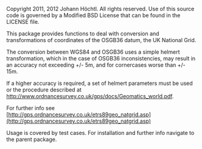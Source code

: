 Copyright 2011, 2012 Johann Höchtl. All rights reserved.
Use of this source code is governed by a Modified BSD License
that can be found in the LICENSE file.

This package provides functions to deal with conversion and transformations of coordinates
of the OSGB36 datum, the UK National Grid.

The conversion between WGS84 and OSGB36 uses a simple helmert transformation,
which in the case of OSGB36 inconsistencies, may result in an accuracy not exceeding +/- 5m, and
for cornercases worse than +/- 15m.

If a higher accuracy is required, a set of helmert parameters must be used or the
procedure described at http://www.ordnancesurvey.co.uk/gps/docs/Geomatics_world.pdf.

For further info see [http://gps.ordnancesurvey.co.uk/etrs89geo_natgrid.asp](http://gps.ordnancesurvey.co.uk/etrs89geo_natgrid.asp)

Usage is covered by test cases. For installation and further info navigate to the parent package.